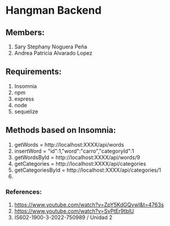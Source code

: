 # Hangman Backend

## Members:

1. Sary Stephany Noguera Peña
2. Andrea Patricia Alvarado Lopez

## Requirements:
1. Insomnia
2. npm
3. express
4. node
5. sequelize

## Methods based on Insomnia:

1. getWords = http://localhost:XXXX/api/words
2. insertWord = "id":1,"word":"carro","categoryId":1
3. getWordsById = http://localhost:XXXX/api/words/9
4. getCategories = http://localhost:XXXX/api/categories
5. getCategoriesById = http://localhost:XXXX/api/categories/1
6. 


### References:
1. https://www.youtube.com/watch?v=ZpY5KdGQvwI&t=4763s
2. https://www.youtube.com/watch?v=SvPtEr9tblU
3.  IS602-1900-3-2022-750989 / Unidad 2 